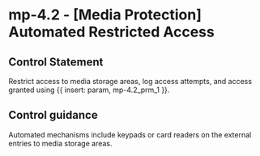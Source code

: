 # mp-4.2 - \[Media Protection\] Automated Restricted Access

## Control Statement

Restrict access to media storage areas, log access attempts, and access granted using {{ insert: param, mp-4.2_prm_1 }}.

## Control guidance

Automated mechanisms include keypads or card readers on the external entries to media storage areas.
